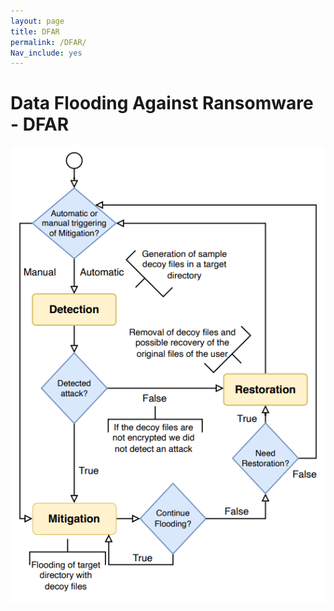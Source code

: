 ```yaml
---
layout: page
title: DFAR
permalink: /DFAR/
Nav_include: yes
---
```


# Data Flooding Against Ransomware - DFAR

![Flowchart](/images/flowchart.png)